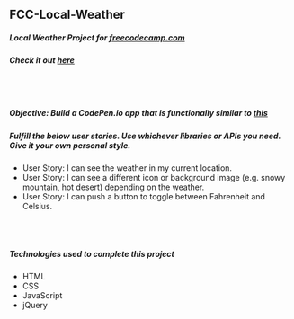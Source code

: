## FCC-Local-Weather
##### Local Weather Project for [freecodecamp.com](https://www.freecodecamp.com/challenges/show-the-local-weather)
##### Check it out [here](https://mot01.github.io/FCC-Local-Weather/)

<br/>
<br/>

##### Objective: Build a CodePen.io app that is functionally similar to [this](http://codepen.io/FreeCodeCamp/full/bELRjV)
##### Fulfill the below user stories. Use whichever libraries or APIs you need. Give it your own personal style.
- User Story: I can see the weather in my current location.
- User Story: I can see a different icon or background image (e.g. snowy mountain, hot desert) depending on the weather.
- User Story: I can push a button to toggle between Fahrenheit and Celsius.

<br/>
<br/>

##### Technologies used to complete this project
- HTML
- CSS
- JavaScript
- jQuery
